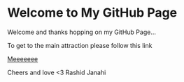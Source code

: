 # Welcome to My GitHub Page


Welcome and thanks hopping on my GitHub Page...

To get to the main attraction please follow this link

<a href="Website/Untitled3.html"> Meeeeeee </a>

Cheers and love <3
Rashid Janahi
